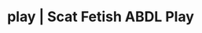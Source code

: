 ---
categories:
- POV Erotica
- E-Girl Erotica
- Slow Burn
- Tattooed Beauties
- ASMR Erotica
image: /assets/images/1747714217872.jpg
layout: post
schema:
  description: Premium adult content featuring Scat Fetish, ABDL Play. High-quality
    artwork with provocative themes.
  keywords:
  - Immersive Erotica
  - ABDL Play
  - Inclusive Desire
  - Tattooed Beauties
  - Sensual Cosplay
  - Scat Fetish
  name: 1747714217872 | Scat Fetish ABDL Play
  type: VisualArtwork
seo:
  description: Featured content with premium Scat Fetish, ABDL Play. HD images available.
  keywords: Scat Fetish, ABDL Play
  og_image: /assets/images/1747714217872.jpg
  schema_type: VisualArtwork
tags:
- '#play'
- Scat Fetish
- ABDL Play
title: play | Scat Fetish ABDL Play
---